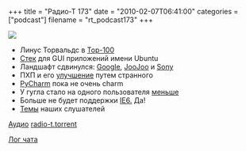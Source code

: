 +++
title = "Радио-Т 173"
date = "2010-02-07T06:41:00"
categories = ["podcast"]
filename = "rt_podcast173"
+++

![](https://radio-t.com/images/radio-t/rt173.jpg)


- Линус Торвальдс в [Top-100](http://www.linux.org.ru/news/linux-general/4519941)
- [Стек](http://www.opennet.ru/opennews/art.shtml?num=25276) для GUI приложений имени Ubuntu
- Ландшафт сдвинулся: [Google](http://habrahabr.ru/blogs/google/82864/), [JooJoo](http://habrahabr.ru/blogs/hardware/83084/) и [Sony](http://news.yahoo.com/s/pcworld/sonyinterestedinchallengingapplesipad;_ylt=AuSUW3dvAVhNyRzn15rmFHx0fNdF)
- ПХП и его [улучшение](http://soft.compulenta.ru/502371/) путем странного
- [PyCharm](http://www.jetbrains.net/confluence/display/PYH/JetBrains+PyCharm+Preview) пока не очень charm
- У гугла стало на одного пользователя [меньше](http://habrahabr.ru/blogs/apple/82828/)
- Больше не будет поддержки [IE6.](http://itc.ua/node/43931) Да!
- [Темы](http://radio-t.com/temi_dlja_vipuskov/temy-dlya-173/) наших слушателей

[Аудио](http://archive.rucast.net/radio-t/media/rt_podcast173.mp3)
[radio-t.torrent](http://www.radio-t.com/torrents/rt_podcast173.mp3.torrent)

[Лог чата](http://chat.radio-t.com/logs/radio-t-173.html)
<audio src="http://archive.rucast.net/radio-t/media/rt_podcast173.mp3" preload="none"></audio>